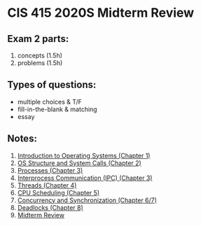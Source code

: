 # CIS 415 2020S Midterm Review

## Exam 2 parts:
 1. concepts (1.5h)
 2. problems (1.5h)
 
## Types of questions:
* multiple choices & T/F
* fill-in-the-blank & matching
* essay

## Notes:
1. [Introduction to Operating Systems (Chapter 1)](https://github.com/missystem/cis415review/blob/master/lecturenotes01.md)
2. [OS Structure and System Calls (Chapter 2)](https://github.com/missystem/cis415review/blob/master/lecturenotes02.md)
3. [Processes (Chapter 3)](https://github.com/missystem/cis415review/blob/master/lecturenotes03.md)
4. [Interprocess Communication (IPC) (Chapter 3)](https://github.com/missystem/cis415review/blob/master/lecturenotes04.md)
5. [Threads (Chapter 4)](https://github.com/missystem/cis415review/blob/master/lecturenotes05.md)
6. [CPU Scheduling (Chapter 5)](https://github.com/missystem/cis415review/blob/master/lecturenotes06.md)
7. [Concurrency and Synchronization (Chapter 6/7)](https://github.com/missystem/cis415review/blob/master/lecturenotes07.md)
8. [Deadlocks (Chapter 8)](https://github.com/missystem/cis415review/blob/master/lecturenotes08.md)
9. [Midterm Review](https://github.com/missystem/cis415review/blob/master/midtermreview.md)













